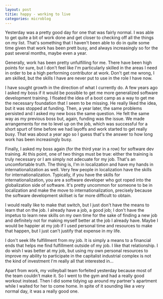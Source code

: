```yaml
---
layout: post
titie: happy - working to live
categories: microblog
---
```


Yesterday was a pretty good day for one that was fairly normal. I was able to get quite a bit of work done and get closer to checking off all the things on my list. That's something that I haven't been able to do in quite some time given that work has been prett busy, and always increasingly so for the past several months, maybe even a year. 

Generally, work has been pretty unfulfilling for me. There have been high points for sure, but I don't feel like I'm particularly skilled in the areas I need in order to be a high performing contributor at work. Don't get me wrong, I am skilled, but the skills I have are never put to use in the role I have now. 

I have sought growth in the direction of what I currently do. A few years ago I asked my boss if it would be possible to get me more generalized software development training. I floated the idea of a boot camp as a way to get me the necessary foundation that I seem to be missing. He really liked the idea, but it was stopped at funding. Then, a year later, the same problems persisted and I asked my new boss the same question. He felt the same way as my previous boss but, again, funding was the issue. We made arrangements for me to level up on the job, which was successful for a short spurt of time before we had layoffs and work started to get really busy. That was about a year ago so I guess that's the answer to how long work has been increasingly busy. 

Finally, I asked my boss again (for the third year in a row) for software dev training. At this point, one of two things must be true: either the training is truly necessary or I am simply not adecuate for my job. That's an uncomfortable truth. The thing is, I'm in localization and have my hands in internationalization as well. Very few people in localization have the skills for internationalization. Typically, if you have the skills for internationalization, you are a software developer who got roped into the globalization side of software. It's pretty uncommon for someone to be in localization and make the move to internationalization, precisely because the software development skillset is far more difficult to obtain.

I would really like to make that switch, but I just don't have the means to learn that on the job. I already have a job, a good job; I don't have the impetus to learn new skills on my own time for the sake of finding a new job and definitely not for making myself better at the job I already have. Maybe I would be happier at my job if I used personal time and resources to make that happen, but I just can't justify that expense in my life. 

I don't seek life fulfillment from my job. It is simply a means to a financial ends that helps me find fulfillment outside of my job. I like that relationship. I do wish I was better at my job, but using my own personal resources to improve my ability to participate in the capitalist industrial complex is not the kind of investment I'm really all that interested in...

Apart from work, my volleyball team forfeited yesterday because most of the team couldn't make it. So I went to the gym and had a really good workout instead. Then I did some tidying up around my partner's apartment while I waited for her to come home. In spite of it sounding like a very normal day, it was a really good one. 
